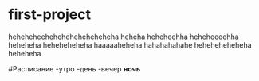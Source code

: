 # first-project
heheheheeheheheheheheheheha heheha heheheehha heheheeeehha heheheha heheheheheha haaaaaheheha hahahahahahe heheheheheheha heheheha

#Расписание
-утро
-день
-вечер
**ночь**
